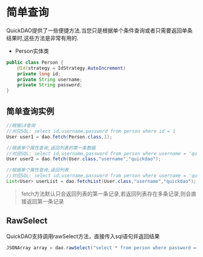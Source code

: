 # 简单查询

QuickDAO提供了一些便捷方法.当您只是根据单个条件查询或者只需要返回单条结果时,这些方法是非常有用的.

* Person实体类

```java
public class Person {
    @Id(strategy = IdStrategy.AutoIncrement)
    private long id;
    private String username;
    private String password;
}
```

## 简单查询实例

```java
//根据id查询
//对应SQL: select id,username,password from person where id = 1
User user1 = dao.fetch(Person.class,1);

//根据单个属性查询,返回列表的第一条数据
//对应SQL: select id,username,password from person where username = 'quickdao'
User user2 = dao.fetch(User.class,"username","quickdao");

//根据单个属性查询,返回列表
//对应SQL: select id,username,password from person where username = 'quickdao'
List<User> userList = dao.fetchList(User.class,"username","quickdao");
```

> fetch方法默认只会返回列表的第一条记录,若返回列表存在多条记录,则会直接返回第一条记录

## RawSelect

QuickDAO支持调用rawSelect方法，直接传入sql语句并返回结果

```java
JSONArray array = dao.rawSelect("select * from person where password = ?","123456");
```
